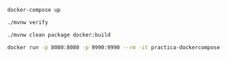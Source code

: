 ```bash
docker-compose up
```
```bash
./mvnw verify
```
```bash
./mvnw clean package docker:build
```
```bash
docker run -p 8080:8080 -p 9990:9990 --rm -it practica-dockercompose
```